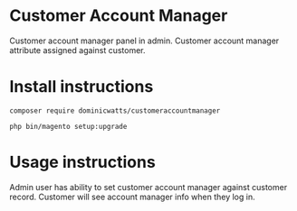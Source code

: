 # Customer Account Manager #

Customer account manager panel in admin.  Customer account manager attribute assigned against customer.

# Install instructions # 

`composer require dominicwatts/customeraccountmanager`

`php bin/magento setup:upgrade`

# Usage instructions # 

Admin user has ability to set customer account manager against customer record. Customer will see account manager info when they log in.
